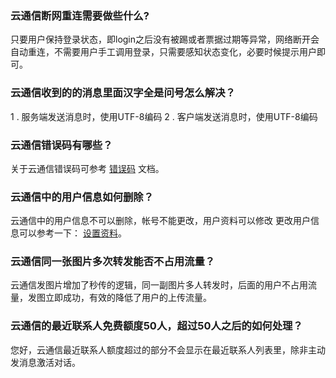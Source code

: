 ### 云通信断网重连需要做些什么?
只要用户保持登录状态，即login之后没有被踢或者票据过期等异常，网络断开会自动重连，不需要用户手工调用登录，只需要感知状态变化，必要时候提示用户即可。

### 云通信收到的的消息里面汉字全是问号怎么解决？
1 . 服务端发送消息时，使用UTF-8编码
2 . 客户端发送消息时，使用UTF-8编码

### 云通信错误码有哪些？
关于云通信错误码可参考 [错误码](https://cloud.tencent.com/document/product/269/1671) 文档。

### 云通信中的用户信息如何删除？
云通信中的用户信息不可以删除，帐号不能更改，用户资料可以修改 
更改用户信息可以参考一下： [设置资料](https://cloud.tencent.com/document/product/269/1640)。

### 云通信同一张图片多次转发能否不占用流量？
云通信发图片增加了秒传的逻辑，同一副图片多人转发时，后面的用户不占用流量，发图立即成功，有效的降低了用户的上传流量。

### 云通信的最近联系人免费额度50人，超过50人之后的如何处理？
您好，云通信最近联系人额度超过的部分不会显示在最近联系人列表里，除非主动发消息激活对话。
